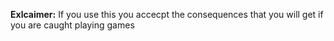**Exlcaimer:** If you use this you accecpt the consequences that you will get if you are caught playing games
